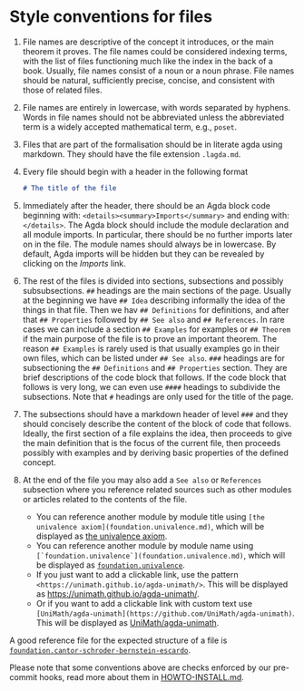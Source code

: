 # Style conventions for files

1. File names are descriptive of the concept it introduces, or the main theorem
   it proves. The file names could be considered indexing terms, with the list
   of files functioning much like the index in the back of a book. Usually, file
   names consist of a noun or a noun phrase. File names should be natural,
   sufficiently precise, concise, and consistent with those of related files.
2. File names are entirely in lowercase, with words separated by hyphens. Words
   in file names should not be abbreviated unless the abbreviated term is a
   widely accepted mathematical term, e.g., `poset`.
3. Files that are part of the formalisation should be in literate agda using
   markdown. They should have the file extension `.lagda.md`.
4. Every file should begin with a header in the following format

   ```md
   # The title of the file
   ```

5. Immediately after the header, there should be an Agda block code beginning
   with: `<details><summary>Imports</summary>` and ending with: `</details>`.
   The Agda block should include the module declaration and all module imports.
   In particular, there should be no further imports later on in the file. The
   module names should always be in lowercase. By default, Agda imports will be
   hidden but they can be revealed by clicking on the _Imports_ link.
6. The rest of the files is divided into sections, subsections and possibly
   subsubsections. `##` headings are the main sections of the page. Usually at
   the beginning we have `## Idea` describing informally the idea of the things
   in that file. Then we hav `## Definitions` for definitions, and after that
   `## Properties` followed by `## See also` and `## References`. In rare cases
   we can include a section `## Examples` for examples or `## Theorem` if the
   main purpose of the file is to prove an important theorem. The reason
   `## Examples` is rarely used is that usually examples go in their own files,
   which can be listed under `## See also`. `###` headings are for subsectioning
   the `## Definitions` and `## Properties` section. They are brief descriptions
   of the code block that follows. If the code block that follows is very long,
   we can even use `####` headings to subdivide the subsections. Note that `#`
   headings are only used for the title of the page.
7. The subsections should have a markdown header of level `###` and they should
   concisely describe the content of the block of code that follows. Ideally,
   the first section of a file explains the idea, then proceeds to give the main
   definition that is the focus of the current file, then proceeds possibly with
   examples and by deriving basic properties of the defined concept.
8. At the end of the file you may also add a `See also` or `References`
   subsection where you reference related sources such as other modules or
   articles related to the contents of the file.
   - You can reference another module by module title using
     `[the univalence axiom](foundation.univalence.md)`, which will be displayed
     as [the univalence axiom](foundation.univalence.md).
   - You can reference another module by module name using
     ``[`foundation.univalence`](foundation.univalence.md)``, which will be
     displayed as [`foundation.univalence`](foundation.univalence.md).
   - If you just want to add a clickable link, use the pattern
     `<https://unimath.github.io/agda-unimath/>`. This will be displayed as
     <https://unimath.github.io/agda-unimath/>.
   - Or if you want to add a clickable link with custom text use
     `[UniMath/agda-unimath](https://github.com/UniMath/agda-unimath)`. This
     will be displayed as
     [UniMath/agda-unimath](https://github.com/UniMath/agda-unimath).

A good reference file for the expected structure of a file is
[`foundation.cantor-schroder-bernstein-escardo`](https://raw.githubusercontent.com/UniMath/agda-unimath/master/src/foundation/cantor-schroder-bernstein-escardo.lagda.md).

Please note that some conventions above are checks enforced by our pre-commit
hooks, read more about them in
[HOWTO-INSTALL.md](HOWTO-INSTALL.md#pre-commit-hooks).
